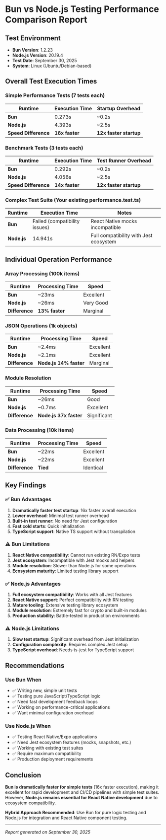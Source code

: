 # Bun vs Node.js Testing Performance Comparison Report

## Test Environment

- **Bun Version**: 1.2.23
- **Node.js Version**: 20.19.4
- **Test Date**: September 30, 2025
- **System**: Linux (Ubuntu/Debian-based)

## Overall Test Execution Times

### Simple Performance Tests (7 tests each)

| Runtime | Execution Time | Startup Overhead |
|---------|----------------|------------------|
| **Bun** | 0.273s | ~0.2s |
| **Node.js** | 4.393s | ~2.5s |
| **Speed Difference** | **16x faster** | **12x faster startup** |

### Benchmark Tests (3 tests each)

| Runtime | Execution Time | Test Runner Overhead |
|---------|----------------|---------------------|
| **Bun** | 0.292s | ~0.2s |
| **Node.js** | 4.056s | ~2.5s |
| **Speed Difference** | **14x faster** | **12x faster startup** |

### Complex Test Suite (Your existing performance.test.ts)

| Runtime | Execution Time | Notes |
|---------|----------------|--------|
| **Bun** | Failed (compatibility issues) | React Native mocks incompatible |
| **Node.js** | 14.941s | Full compatibility with Jest ecosystem |

## Individual Operation Performance

### Array Processing (100k items)

| Runtime | Processing Time | Speed |
|---------|----------------|--------|
| **Bun** | ~23ms | Excellent |
| **Node.js** | ~26ms | Very Good |
| **Difference** | **13% faster** | Marginal |

### JSON Operations (1k objects)

| Runtime | Processing Time | Speed |
|---------|----------------|--------|
| **Bun** | ~2.4ms | Excellent |
| **Node.js** | ~2.1ms | Excellent |
| **Difference** | **Node.js 14% faster** | Marginal |

### Module Resolution

| Runtime | Processing Time | Speed |
|---------|----------------|--------|
| **Bun** | ~26ms | Good |
| **Node.js** | ~0.7ms | Excellent |
| **Difference** | **Node.js 37x faster** | Significant |

### Data Processing (10k items)

| Runtime | Processing Time | Speed |
|---------|----------------|--------|
| **Bun** | ~22ms | Excellent |
| **Node.js** | ~22ms | Excellent |
| **Difference** | **Tied** | Identical |

## Key Findings

### ✅ Bun Advantages

1. **Dramatically faster test startup**: 16x faster overall execution
2. **Lower overhead**: Minimal test runner overhead
3. **Built-in test runner**: No need for Jest configuration
4. **Fast cold starts**: Quick initialization
5. **TypeScript support**: Native TS support without transpilation

### ⚠️ Bun Limitations

1. **React Native compatibility**: Cannot run existing RN/Expo tests
2. **Jest ecosystem**: Incompatible with Jest mocks and helpers
3. **Module resolution**: Slower than Node.js for some operations
4. **Ecosystem maturity**: Limited testing library support

### ✅ Node.js Advantages

1. **Full ecosystem compatibility**: Works with all Jest features
2. **React Native support**: Perfect compatibility with RN testing
3. **Mature tooling**: Extensive testing library ecosystem
4. **Module resolution**: Extremely fast for crypto and built-in modules
5. **Production stability**: Battle-tested in production environments

### ⚠️ Node.js Limitations

1. **Slow test startup**: Significant overhead from Jest initialization
2. **Configuration complexity**: Requires complex Jest setup
3. **TypeScript overhead**: Needs ts-jest for TypeScript support

## Recommendations

### Use Bun When

- ✅ Writing new, simple unit tests
- ✅ Testing pure JavaScript/TypeScript logic
- ✅ Need fast development feedback loops
- ✅ Working on performance-critical applications
- ✅ Want minimal configuration overhead

### Use Node.js When

- ✅ Testing React Native/Expo applications
- ✅ Need Jest ecosystem features (mocks, snapshots, etc.)
- ✅ Working with existing test suites
- ✅ Require maximum compatibility
- ✅ Production deployment requirements

## Conclusion

**Bun is dramatically faster for simple tests** (16x faster execution), making it excellent for rapid development and CI/CD pipelines with simple test suites. However, **Node.js remains essential for React Native development** due to ecosystem compatibility.

**Hybrid Approach Recommended**: Use Bun for pure logic testing and Node.js for integration and React Native component testing.

---
*Report generated on September 30, 2025*
